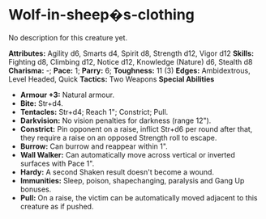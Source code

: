 # Wolf-in-sheep�s-clothing

No description for this creature yet.

**Attributes:** Agility d6, Smarts d4, Spirit d8, Strength d12, Vigor
d12
**Skills:** Fighting d8, Climbing d12, Notice d12, Knowledge (Nature)
d6, Stealth d8
**Charisma:** -; **Pace:** 1; **Parry:** 6; **Toughness:** 11 (3)
**Edges:** Ambidextrous, Level Headed, Quick
**Tactics:** Two Weapons
**Special Abilities**

- **Armour +3:** Natural armour.
- **Bite:** Str+d4.
- **Tentacles:** Str+d4; Reach 1"; Constrict; Pull.
- **Darkvision:** No vision penalties for darkness (range 12").
- **Constrict:** Pin opponent on a raise, inflict Str+d6 per round after
that, they require a raise on an opposed Strength roll to escape.
- **Burrow:** Can burrow and reappear within 1".
- **Wall Walker:** Can automatically move across vertical or inverted
surfaces with Pace 1".
- **Hardy:** A second Shaken result doesn't become a wound.
- **Immunities:** Sleep, poison, shapechanging, paralysis and Gang Up
bonuses.
- **Pull:** On a raise, the victim can be automatically moved adjacent
to this creature as if pushed.
